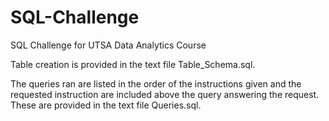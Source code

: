 # SQL-Challenge

SQL Challenge for UTSA Data Analytics Course

Table creation is provided in the text file Table_Schema.sql.

The queries ran are listed in the order of the instructions given and the requested instruction are included above the query answering the request. These are provided in the text file Queries.sql.

